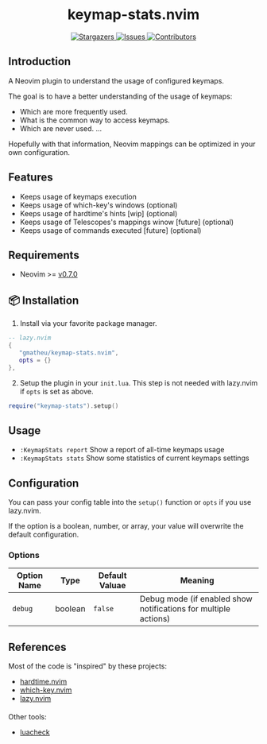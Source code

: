 <!-- panvimdoc-ignore-start -->

<h1 align="center">
keymap-stats.nvim
</h1>

<p align="center">
<a href="https://github.com/gmatheu/keymap-stats.nvim/stargazers">
    <img
      alt="Stargazers"
      src="https://img.shields.io/github/stars/gmatheu/keymap-stats.nvim?style=for-the-badge&logo=starship&color=fae3b0&logoColor=d9e0ee&labelColor=282a36"
    />
  </a>
  <a href="https://github.com/gmatheu/keymap-stats.nvim/issues">
    <img
      alt="Issues"
      src="https://img.shields.io/github/issues/gmatheu/keymap-stats.nvim?style=for-the-badge&logo=gitbook&color=ddb6f2&logoColor=d9e0ee&labelColor=282a36"
    />
  </a>
  <a href="https://github.com/gmatheu/keymap-stats.nvim/contributors">
    <img
      alt="Contributors"
      src="https://img.shields.io/github/contributors/gmatheu/keymap-stats.nvim?style=for-the-badge&logo=opensourceinitiative&color=abe9b3&logoColor=d9e0ee&labelColor=282a36"
    />
  </a>
</p>

<!-- <p align="center"> -->
<!--   <img src="https://github.com/gmatheu/keymap-stats.nvim/assets/<replace-with-screen-recording" width="700" /> -->
<!-- </p> -->

<!-- panvimdoc-ignore-end -->

## Introduction

A Neovim plugin to understand the usage of configured keymaps.

The goal is to have a better understanding of the usage of keymaps:

- Which are more frequently used.
- What is the common way to access keymaps.
- Which are never used.
  ...

Hopefully with that information, Neovim mappings can be optimized in your own configuration.

## Features

- Keeps usage of keymaps execution
- Keeps usage of which-key's windows (optional)
- Keeps usage of hardtime's hints [wip] (optional)
- Keeps usage of Telescopes's mappings winow [future] (optional)
- Keeps usage of commands executed [future] (optional)

## Requirements

- Neovim >= [v0.7.0](https://github.com/neovim/neovim/releases/tag/v0.7.0)

## 📦 Installation

1. Install via your favorite package manager.

```lua
-- lazy.nvim
{
   "gmatheu/keymap-stats.nvim",
   opts = {}
},
```

2. Setup the plugin in your `init.lua`. This step is not needed with lazy.nvim if `opts` is set as above.

```lua
require("keymap-stats").setup()
```

## Usage

- `:KeymapStats report` Show a report of all-time keymaps usage
- `:KeymapStats stats` Show some statistics of current keymaps settings

## Configuration

You can pass your config table into the `setup()` function or `opts` if you use lazy.nvim.

If the option is a boolean, number, or array, your value will overwrite the default configuration.

### Options

| Option Name | Type    | Default Valuae | Meaning                                                         |
| ----------- | ------- | -------------- | --------------------------------------------------------------- |
| `debug`     | boolean | `false`        | Debug mode (if enabled show notifications for multiple actions) |

<!-- Let's complete this table with the available options AI! -->

## References

Most of the code is "inspired" by these projects:

- [hardtime.nvim](https://github.com/m4xshen/hardtime.nvim)
- [which-key.nvim](https://github.com/folke/which-key.nvim)
- [lazy.nvim](https://github.com/folke/lazy.nvim)

####

Other tools:

- [luacheck](https://luacheck.readthedocs.io/en/stable/index.html)
